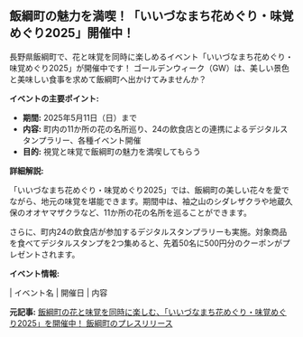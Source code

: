 ## 飯綱町の魅力を満喫！「いいづなまち花めぐり・味覚めぐり2025」開催中！

長野県飯綱町で、花と味覚を同時に楽しめるイベント「いいづなまち花めぐり・味覚めぐり2025」が開催中です！ ゴールデンウィーク（GW）は、美しい景色と美味しい食事を求めて飯綱町へ出かけてみませんか？

**イベントの主要ポイント:**

* **期間:** 2025年5月11日（日）まで
* **内容:** 町内の11か所の花の名所巡り、24の飲食店との連携によるデジタルスタンプラリー、各種イベント開催
* **目的:** 視覚と味覚で飯綱町の魅力を満喫してもらう

**詳細解説:**

「いいづなまち花めぐり・味覚めぐり2025」では、飯綱町の美しい花々を愛でながら、地元の味覚を堪能できます。期間中は、袖之山のシダレザクラや地蔵久保のオオヤマザクラなど、11か所の花の名所を巡ることができます。

さらに、町内24の飲食店が参加するデジタルスタンプラリーも実施。対象商品を食べてデジタルスタンプを2つ集めると、先着50名に500円分のクーポンがプレゼントされます。

**イベント情報:**

| イベント名 | 開催日 | 内容 

**元記事:** [飯綱町の花と味覚を同時に楽しむ、「いいづなまち花めぐり・味覚めぐり2025」を開催中！ 飯綱町のプレスリリース](https://prtimes.jp/main/html/rd/p/000000216.000076519.html)
